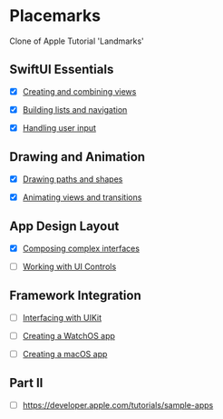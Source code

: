 # Placemarks
Clone of Apple Tutorial 'Landmarks'

## SwiftUI Essentials
- [x] [Creating and combining views](https://developer.apple.com/tutorials/swiftui/creating-and-combining-views)

- [x] [Building lists and navigation](https://developer.apple.com/tutorials/swiftui/building-lists-and-navigation)

- [x] [Handling user input](https://developer.apple.com/tutorials/swiftui/handling-user-input)

## Drawing and Animation
- [x] [Drawing paths and shapes](https://developer.apple.com/tutorials/swiftui/drawing-paths-and-shapes)

- [x] [Animating views and transitions](https://developer.apple.com/tutorials/swiftui/animating-views-and-transitions)

## App Design Layout
- [x] [Composing complex interfaces](https://developer.apple.com/tutorials/swiftui/composing-complex-interfaces)

- [ ] [Working with UI Controls](https://developer.apple.com/tutorials/swiftui/working-with-ui-controls)

## Framework Integration
- [ ] [Interfacing with UIKit](https://developer.apple.com/tutorials/swiftui/interfacing-with-uikit)

- [ ] [Creating a WatchOS app](https://developer.apple.com/tutorials/swiftui/creating-a-watchos-app)

- [ ] [Creating a macOS app](https://developer.apple.com/tutorials/swiftui/creating-a-macos-app)


## Part II
- [ ] https://developer.apple.com/tutorials/sample-apps
